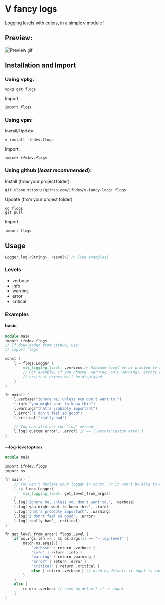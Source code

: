 # V fancy logs
Logging levels with colors, in a simple v module !

## Preview:
![Preview gif](https://raw.githubusercontent.com/ifndev/v-fancy-logs/master/.readme-assets/demo.gif)

## Installation and Import

### Using vpkg:

```
vpkg get flogs
```

Import:
```v
import flogs
```


### Using vpm:

Install/Update:
```
v install ifndev.flogs
```

Import:
```v
import ifndev.flogs
```

### Using github (*least recommended*):

Install (from your project folder):
```
git clone https://github.com/ifndev/v-fancy-logs/ flogs
```

Update (from your project folder):
```
cd flogs
git pull
```

Import:
```v
import flogs
```

## Usage

```v
Logger.log(<String>, <Level>) // (See examples)
````

### Levels

- verbose
- info
- warning
- error
- critical

### Examples

#### basic

```v
module main
import ifndev.flogs
// If downloaded from github, use:
// import flogs

const (
    l = flogs.Logger {
        min_logging_level: .verbose // Minimum level to be printed to console
        // For example, if you choose .warning, only warnings, errors and
        // critical errors will be displayed
    }
)

fn main() {
    l.verbose("ignore me, unless you don't want to.")
    l.info("you might want to know this")
    l.warning("that's probably important")
    l.error("i don't feel so good")
    l.critical("really bad")
    
    // You can also use the 'log' method:
    l.log('custom error', .error) // == l.error('custom error')
}
```

#### --log-level option

```v
module main

import ifndev.flogs
import os

fn main() {
    // You can't declare your logger in const, or it won't be able to capture args
    l := flogs.Logger{
        min_logging_level: get_level_from_args() 
    }
    l.log("ignore me, unless you don't want to.", .verbose)
    l.log('you might want to know this', .info)
    l.log("that's probably important", .warning)
    l.log("i don't feel so good", .error)
    l.log('really bad', .critical)
}

fn get_level_from_args() flogs.Level {
    if os.args.len == 3 && os.args[1] == "--log-level" {
        match os.args[2] {
            "verbose" { return .verbose }
            "info" { return .info }
            "warning" { return .warning }
            "error" { return .error }
            "critical" { return .critical }
            else { return .verbose } // used by default if input is invalid
        }
    }
    else {
        return .verbose // used by default if no input
    }
}
```
